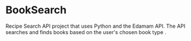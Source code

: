 # BookSearch
Recipe Search API project that uses Python and the Edamam API.
The API searches and finds books based on the user's chosen book type .
